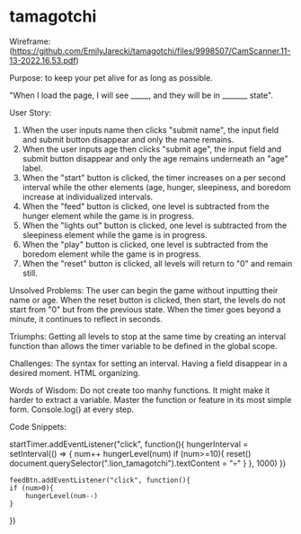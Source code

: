 # tamagotchi
Wireframe:(https://github.com/EmilyJarecki/tamagotchi/files/9998507/CamScanner.11-13-2022.16.53.pdf)

Purpose: to keep your pet alive for as long as possible. 

"When I load the page, I will see _____, and they will be in _______ state".

User Story: 
1. When the user inputs name then clicks "submit name", the input field and submit button disappear and only the name remains. 
2. When the user inputs age then clicks "submit age", the input field and submit button disappear and only the age remains underneath an "age" label.
3. When the "start" button is clicked, the timer increases on a per second interval while the other elements (age, hunger, sleepiness, and boredom increase at individualized intervals. 
4. When the "feed" button is clicked, one level is subtracted from the hunger element while the game is in progress. 
5. When the "lights out" button is clicked, one level is subtracted from the sleepiness element while the game is in progress. 
6. When the "play" button is clicked, one level is subtracted from the boredom element while the game is in progress. 
7. When the "reset" button is clicked, all levels will return to "0" and remain still. 

Unsolved Problems:
The user can begin the game without inputting their name or age. 
When the reset button is clicked, then start, the levels do not start from "0" but from the previous state. 
When the timer goes beyond a minute, it continues to reflect in seconds. 

Triumphs:
Getting all levels to stop at the same time by creating an interval function than allows the timer variable to be defined in the global scope.

Challenges: 
The syntax for setting an interval. 
Having a field disappear in a desired moment. 
HTML organizing. 

Words of Wisdom: 
Do not create too manhy functions. It might make it harder to extract a variable. 
Master the function or feature in its most simple form. 
Console.log() at every step.

Code Snippets: 

startTimer.addEventListener("click", function(){
    hungerInterval = setInterval(() => {
      num++
      hungerLevel(num)
      if (num>=10){
        reset()
        document.querySelector(".lion_tamagotchi").textContent = "💀"
      }
    }, 1000)
  })
	
	
	feedBtn.addEventListener("click", function(){
    if (num>0){
        hungerLevel(num--) 
    }
})
